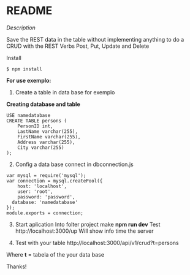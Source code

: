 # README #

*Description*

Save the REST data in the table without implementing anything to do a CRUD with the REST Verbs Post, Put, Update and Delete

Install
```
$ npm install
```
**For use exemplo:**

 1. Create a table in data base for exemplo

 **Creating database and table**
```
USE namedatabase
CREATE TABLE persons (
    PersonID int,
    LastName varchar(255),
    FirstName varchar(255),
    Address varchar(255),
    City varchar(255)
);
```
 2. Config a data base connect in dbconnection.js

```
var mysql = require('mysql');
var connection = mysql.createPool({
    host: 'localhost',
    user: 'root',
    password: 'password',
  database: 'namedatabase'
});
module.exports = connection;
```
 3. Start aplication
Into folter project make **npm run dev**
Test http://localhost:3000/up
Will show info time the server

 4. Test with your table
http://localhost:3000/api/v1/crud?t=persons

Where **t** = tabela of the your data base

Thanks!